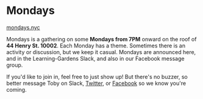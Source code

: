 # Mondays
[mondays.nyc](http://mondays.nyc)

Mondays is a gathering on some **Mondays from 7PM** onward on the roof of **44 Henry St. 10002**. Each Monday has a theme. Sometimes there is an activity or discussion, but we keep it casual. Mondays are announced here, and in the Learning-Gardens Slack, and also in our Facebook message group. 

If you'd like to join in, feel free to just show up! But there's no buzzer, so better message Toby on Slack, [Twitter](https://twitter.com/tobyshorin), or [Facebook](http://facebook.com/toby.shorin) so we know you're coming.
